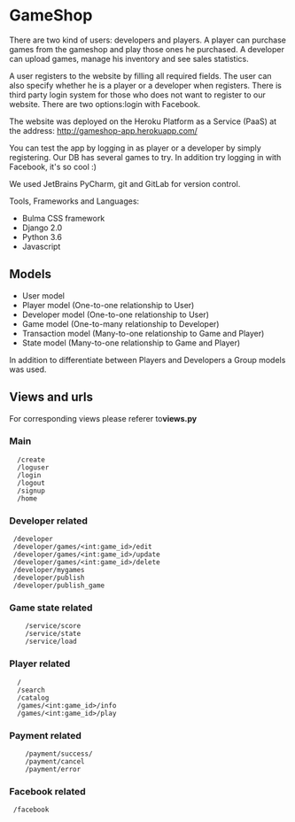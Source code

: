 # GameShop

There are two kind of users: developers and players.
A player can purchase games from the gameshop and play those ones he purchased. A developer can upload games, manage his inventory and see sales statistics.


A user registers to the website by filling all required fields. The user can also specify whether he is a player or a developer when registers.
There is third party login system for those who does not want to register to our website. There are two options:login with Facebook.

The website was deployed on the Heroku Platform as a Service (PaaS) at the address: http://gameshop-app.herokuapp.com/

You can test the app by logging in as player or a developer by simply registering.
Our DB has several games to try. In addition try logging in with Facebook, it's so cool :)

We used JetBrains PyCharm, git and GitLab for version control.

Tools, Frameworks and Languages: 

* Bulma CSS framework
* Django 2.0 
* Python 3.6
* Javascript


## Models
* User model 
* Player model (One-to-one relationship to User)
* Developer model (One-to-one relationship to User)
* Game model (One-to-many relationship to Developer)
* Transaction model (Many-to-one relationship to Game and Player)
* State model (Many-to-one relationship to Game and Player)

In addition to differentiate between Players and Developers a Group models was used.

## Views and urls	
For corresponding views please referer to**views.py**
### Main
~~~~
  /create
  /loguser
  /login
  /logout
  /signup
  /home
~~~~
### Developer related
~~~~
 /developer
 /developer/games/<int:game_id>/edit
 /developer/games/<int:game_id>/update
 /developer/games/<int:game_id>/delete
 /developer/mygames
 /developer/publish
 /developer/publish_game
~~~~
### Game state related
~~~~
    /service/score
    /service/state
    /service/load
~~~~
### Player related
~~~~
  /
  /search
  /catalog
  /games/<int:game_id>/info
  /games/<int:game_id>/play
~~~~
### Payment related
~~~~
    /payment/success/
    /payment/cancel
    /payment/error

~~~~
### Facebook related
~~~~
 /facebook
~~~~



